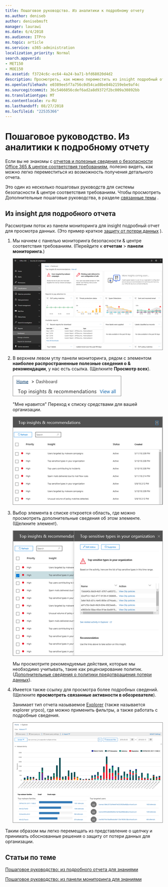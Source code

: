 ```yaml
---
title: Пошаговое руководство. Из аналитики к подробному отчету
ms.author: deniseb
author: denisebmsft
manager: laurawi
ms.date: 6/4/2018
ms.audience: ITPro
ms.topic: article
ms.service: o365-administration
localization_priority: Normal
search.appverid:
- MET150
- MOE150
ms.assetid: f3724c6c-ec64-4a24-ba71-bfd68020d4d2
description: Просмотреть, как можно переместить из insight подробный отчет о безопасности &amp; центре соответствия требованиям пример предотвращения потери данных.
ms.openlocfilehash: e0389ee5f7a756c0d54cad8be84b2159ebe9af4c
ms.sourcegitcommit: 36c5466056cdef6ad2a8d9372f2bc009a30892bb
ms.translationtype: MT
ms.contentlocale: ru-RU
ms.lasthandoff: 08/27/2018
ms.locfileid: "22535366"
---
```

# <a name="walkthrough---from-an-insight-to-a-detailed-report"></a>Пошаговое руководство. Из аналитики к подробному отчету

Если вы не знакомы с [отчетов и полезные сведения о безопасности Office 365 &amp; центре соответствия требованиям](reports-and-insights-in-security-and-compliance.md), полезно видеть, как можно легко переместиться из возможность получения детального отчета. 
  
Это один из несколько пошаговых руководств для системы безопасности &amp; центре соответствия требованиям. Чтобы просмотреть Дополнительные пошаговые руководства, в разделе [связанные темы](#related-topics) . 
  
## <a name="from-an-insight-to-a-detailed-report"></a>Из insight для подробного отчета

Рассмотрим поток из панели мониторинга для insight подробный отчет для просмотра данных. (Это пример краткое [защиту от потери данных](data-loss-prevention-policies.md) ). 
  
1. Мы начнем с панелью мониторинга безопасности &amp; центре соответствия требованиям. (Перейдите к **отчетам** \> **панели мониторинга**.)
    
    ![В разделе Безопасность &amp; центре соответствия требованиям, выберите отчеты о \> панели мониторинга](media/2a668c3d-3fa3-4e37-8149-46989b33ae8c.png)
  
2. В верхнем левом углу панели мониторинга, рядом с элементом **наиболее распространенные полезные сведения о &amp; рекомендации**, у нас есть ссылка. (Щелкните **Просмотр всех**).
    
    ![В системы &amp; центре соответствия требованиям, выберите отчеты о \> панели мониторинга для просмотра верхней исследования](media/9bb64e11-494f-40a4-ab3d-8d3c7789f300.png)
  
    "Мне нравится" Переход к списку средствами для вашей организации.
    
    ![В разделе Безопасность &amp; центре соответствия требованиям, могут просматривать все полезные сведения о в список](media/1289af77-bf5a-444a-97a1-03d8a83f75a9.png)
  
3. Выбор элемента в списке откроется область, где можно просмотреть дополнительные сведения об этом элементе. (Щелкните элемент).
    
    ![Подробные сведения для выбранного знаниями](media/dcbb389f-23b0-4031-b789-4a49068af85a.png)
  
    Мы просмотрите рекомендуемые действия, которые мы необходимо учитывать, такие как рецензирование политик. ([Дополнительные сведения о политики предотвращения потери данных](data-loss-prevention-policies.md)).
    
4. Имеется также ссылку для просмотра более подробных сведений. (Щелкните **просмотреть связанные активности в обозревателе**). 
    
    Занимает тип отчета называемое [Explorer](use-explorer-in-security-and-compliance.md) (также называется explorer угроз), где можно применить фильтры, а также работать с подробные сведения. 
    
    ![Представление проводника с более подробные сведения о выбранных знаниями](media/3ad15b15-7158-44b7-beda-013351bd868e.png)
  
Таким образом мы легко перемещать из представление о щелчку и принимать обоснованные решения о защиту от потери данных для организации.
  
## <a name="related-topics"></a>Статьи по теме

[Пошаговое руководство: из подробного отчета для знаниями](from-a-detailed-report-to-an-insight.md)
  
[Пошаговое руководство: из панели мониторинга для знаниями](from-a-dashboard-to-an-insight.md)
  

